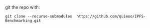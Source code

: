 git the repo with:
````
git clone --recurse-submodules  https://github.com/quieoo/IPFS-Benchmarking.git
````
